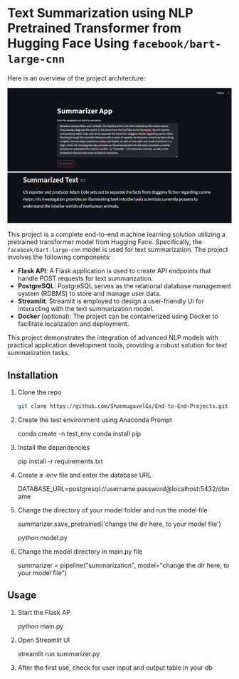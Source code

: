 # Text Summarization using NLP Pretrained Transformer from Hugging Face Using `facebook/bart-large-cnn`

Here is an overview of the project architecture:

![Project Architecture](assets/final_output1.png)
![Project Architecture](assets/final_output2.png)

This project is a complete end-to-end machine learning solution utilizing a pretrained transformer model from Hugging Face. Specifically, the `facebook/bart-large-cnn` model is used for text summarization. The project involves the following components:

- **Flask API**: A Flask application is used to create API endpoints that handle POST requests for text summarization.
- **PostgreSQL**: PostgreSQL serves as the relational database management system (RDBMS) to store and manage user data.
- **Streamlit**: Streamlit is employed to design a user-friendly UI for interacting with the text summarization model.
- **Docker** (optional): The project can be containerized using Docker to facilitate localization and deployment.

This project demonstrates the integration of advanced NLP models with practical application development tools, providing a robust solution for text summarization tasks.


## Installation

1. Clone the repo
   ```sh
   git clone https://github.com/ShanmugavelGs/End-to-End-Projects.git

2. Create the test environment using Anaconda Prompt
   
   conda create -n test_env
   conda install pip

3. Install the dependencies

   pip install -r requirements.txt

4. Create a .env file and enter the database URL

   DATABASE_URL=postgresql://username:password@localhost:5432/dbname

5. Change the directory of your model folder and run the model file

   summarizer.save_pretrained('change the dir here, to your model file')

   python model.py

6. Change the model directory in main.py file

   summarizer = pipeline("summarization", model="change the dir here, to your model file")

## Usage

1. Start the Flask AP

   python main.py

2. Open Streamlit UI

   streamlit run summarizer.py

3. After the first use, check for user input and output table in your db 

